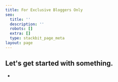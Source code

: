 ```yaml
---
title: For Exclusive Bloggers Only
seo:
  title: ''
  description: ''
  robots: []
  extra: []
  type: stackbit_page_meta
layout: page
---
```

## Let's get started with something.

*
